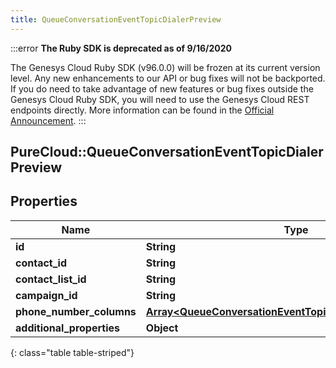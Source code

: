 ```yaml
---
title: QueueConversationEventTopicDialerPreview
---
```


:::error
**The Ruby SDK is deprecated as of 9/16/2020**

The Genesys Cloud Ruby SDK (v96.0.0) will be frozen at its current version level. Any new enhancements to our API or bug fixes will not be backported. If you do need to take advantage of new features or bug fixes outside the Genesys Cloud Ruby SDK, you will need to use the Genesys Cloud REST endpoints directly. More information can be found in the [Official Announcement](https://developer.mypurecloud.com/forum/t/announcement-genesys-cloud-ruby-sdk-end-of-life/8850).
:::


## PureCloud::QueueConversationEventTopicDialerPreview

## Properties

|Name | Type | Description | Notes|
|------------ | ------------- | ------------- | -------------|
| **id** | **String** |  | [optional] |
| **contact_id** | **String** |  | [optional] |
| **contact_list_id** | **String** |  | [optional] |
| **campaign_id** | **String** |  | [optional] |
| **phone_number_columns** | [**Array&lt;QueueConversationEventTopicPhoneNumberColumn&gt;**](QueueConversationEventTopicPhoneNumberColumn.html) |  | [optional] |
| **additional_properties** | **Object** |  | [optional] |
{: class="table table-striped"}


